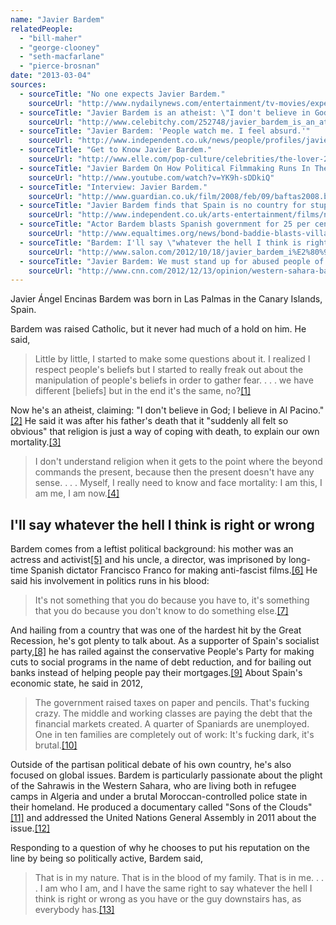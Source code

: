 ```yaml
---
name: "Javier Bardem"
relatedPeople:
  - "bill-maher"
  - "george-clooney"
  - "seth-macfarlane"
  - "pierce-brosnan"
date: "2013-03-04"
sources:
  - sourceTitle: "No one expects Javier Bardem."
    sourceUrl: "http://www.nydailynews.com/entertainment/tv-movies/expects-javier-bardem-article-1.267268"
  - sourceTitle: "Javier Bardem is an atheist: \"I don't believe in God, I believe in Al Pacino.\""
    sourceUrl: "http://www.celebitchy.com/252748/javier_bardem_is_an_atheist_i_dont_believe_in_god_i_believe_in_al_pacino/"
  - sourceTitle: "Javier Bardem: 'People watch me. I feel absurd.'"
    sourceUrl: "http://www.independent.co.uk/news/people/profiles/javier-bardem-people-watch-me-i-feel-absurd-2182899.html"
  - sourceTitle: "Get to Know Javier Bardem."
    sourceUrl: "http://www.elle.com/pop-culture/celebrities/the-lover-2"
  - sourceTitle: "Javier Bardem On How Political Filmmaking Runs In The Family."
    sourceUrl: "http://www.youtube.com/watch?v=YK9h-sDDkiQ"
  - sourceTitle: "Interview: Javier Bardem."
    sourceUrl: "http://www.guardian.co.uk/film/2008/feb/09/baftas2008.baftasfilm"
  - sourceTitle: "Javier Bardem finds that Spain is no country for stupid remarks."
    sourceUrl: "http://www.independent.co.uk/arts-entertainment/films/news/javier-bardem-finds-that-spain-is-no-country-for-stupid-remarks-925562.html"
  - sourceTitle: "Actor Bardem blasts Spanish government for 25 per cent unemployment."
    sourceUrl: "http://www.equaltimes.org/news/bond-baddie-blasts-villains-in-spains-government-for-25-unemployment"
  - sourceTitle: "Bardem: I'll say \"whatever the hell I think is right.\""
    sourceUrl: "http://www.salon.com/2012/10/18/javier_bardem_i%E2%80%99ll_say_%E2%80%9Cwhatever_the_hell_i_think_is_right%E2%80%9D/"
  - sourceTitle: "Javier Bardem: We must stand up for abused people of Western Sahara."
    sourceUrl: "http://www.cnn.com/2012/12/13/opinion/western-sahara-bardem"
---
```


Javier Ángel Encinas Bardem was born in Las Palmas in the Canary Islands, Spain.

Bardem was raised Catholic, but it never had much of a hold on him. He said,

>Little by little, I started to make some questions about it. I realized I respect people's beliefs but I started to really freak out about the manipulation of people's beliefs in order to gather fear. . . . we have different [beliefs] but in the end it's the same, no?<a class="source-citation" href="#http://www.nydailynews.com/entertainment/tv-movies/expects-javier-bardem-article-1.267268" title="No one expects Javier Bardem.">[1]</a>

Now he's an atheist, claiming: "I don't believe in God; I believe in Al Pacino."<a class="source-citation" href="#http://www.celebitchy.com/252748/javier_bardem_is_an_atheist_i_dont_believe_in_god_i_believe_in_al_pacino/" title="Javier Bardem is an atheist: &quot;I don&apos;t believe in God, I believe in Al Pacino.&quot;">[2]</a> He said it was after his father's death that it "suddenly all felt so obvious" that religion is just a way of coping with death, to explain our own mortality.<a class="source-citation" href="#http://www.independent.co.uk/news/people/profiles/javier-bardem-people-watch-me-i-feel-absurd-2182899.html" title="Javier Bardem: &apos;People watch me. I feel absurd.&apos;">[3]</a>

>I don't understand religion when it gets to the point where the beyond commands the present, because then the present doesn't have any sense. . . . Myself, I really need to know and face mortality: I am this, I am me, I am now.<a class="source-citation" href="#http://www.elle.com/pop-culture/celebrities/the-lover-2" title="Get to Know Javier Bardem.">[4]</a>

## I'll say whatever the hell I think is right or wrong

Bardem comes from a leftist political background: his mother was an actress and activist<a class="source-citation" href="#http://www.youtube.com/watch?v=YK9h-sDDkiQ" title="Javier Bardem On How Political Filmmaking Runs In The Family.">[5]</a> and his uncle, a director, was imprisoned by long-time Spanish dictator Francisco Franco for making anti-fascist films.<a class="source-citation" href="#http://www.guardian.co.uk/film/2008/feb/09/baftas2008.baftasfilm" title="Interview: Javier Bardem.">[6]</a> He said his involvement in politics runs in his blood:

>It's not something that you do because you have to, it's something that you do because you don't know to do something else.<a class="source-citation" href="#http://www.youtube.com/watch?v=YK9h-sDDkiQ" title="Javier Bardem On How Political Filmmaking Runs In The Family.">[7]</a>

And hailing from a country that was one of the hardest hit by the Great Recession, he's got plenty to talk about. As a supporter of Spain's socialist party,<a class="source-citation" href="#http://www.independent.co.uk/arts-entertainment/films/news/javier-bardem-finds-that-spain-is-no-country-for-stupid-remarks-925562.html" title="Javier Bardem finds that Spain is no country for stupid remarks.">[8]</a> he has railed against the conservative People's Party for making cuts to social programs in the name of debt reduction, and for bailing out banks instead of helping people pay their mortgages.<a class="source-citation" href="#http://www.equaltimes.org/news/bond-baddie-blasts-villains-in-spains-government-for-25-unemployment" title="Actor Bardem blasts Spanish government for 25 per cent unemployment.">[9]</a> About Spain's economic state, he said in 2012,

>The government raised taxes on paper and pencils. That's fucking crazy. The middle and working classes are paying the debt that the financial markets created. A quarter of Spaniards are unemployed. One in ten families are completely out of work: It's fucking dark, it's brutal.<a class="source-citation" href="#http://www.celebitchy.com/252748/javier_bardem_is_an_atheist_i_dont_believe_in_god_i_believe_in_al_pacino/" title="Javier Bardem is an atheist: &quot;I don&apos;t believe in God, I believe in Al Pacino.&quot;">[10]</a>

Outside of the partisan political debate of his own country, he's also focused on global issues. Bardem is particularly passionate about the plight of the Sahrawis in the Western Sahara, who are living both in refugee camps in Algeria and under a brutal Moroccan-controlled police state in their homeland. He produced a documentary called "Sons of the Clouds"<a class="source-citation" href="#http://www.salon.com/2012/10/18/javier_bardem_i%E2%80%99ll_say_%E2%80%9Cwhatever_the_hell_i_think_is_right%E2%80%9D/" title="Bardem: I&apos;ll say &quot;whatever the hell I think is right.&quot;">[11]</a> and addressed the United Nations General Assembly in 2011 about the issue.<a class="source-citation" href="#http://www.cnn.com/2012/12/13/opinion/western-sahara-bardem" title="Javier Bardem: We must stand up for abused people of Western Sahara.">[12]</a>

Responding to a question of why he chooses to put his reputation on the line by being so politically active, Bardem said,

>That is in my nature. That is in the blood of my family. That is in me. . . . I am who I am, and I have the same right to say whatever the hell I think is right or wrong as you have or the guy downstairs has, as everybody has.<a class="source-citation" href="#http://www.salon.com/2012/10/18/javier_bardem_i%E2%80%99ll_say_%E2%80%9Cwhatever_the_hell_i_think_is_right%E2%80%9D/" title="Bardem: I&apos;ll say &quot;whatever the hell I think is right.&quot;">[13]</a>